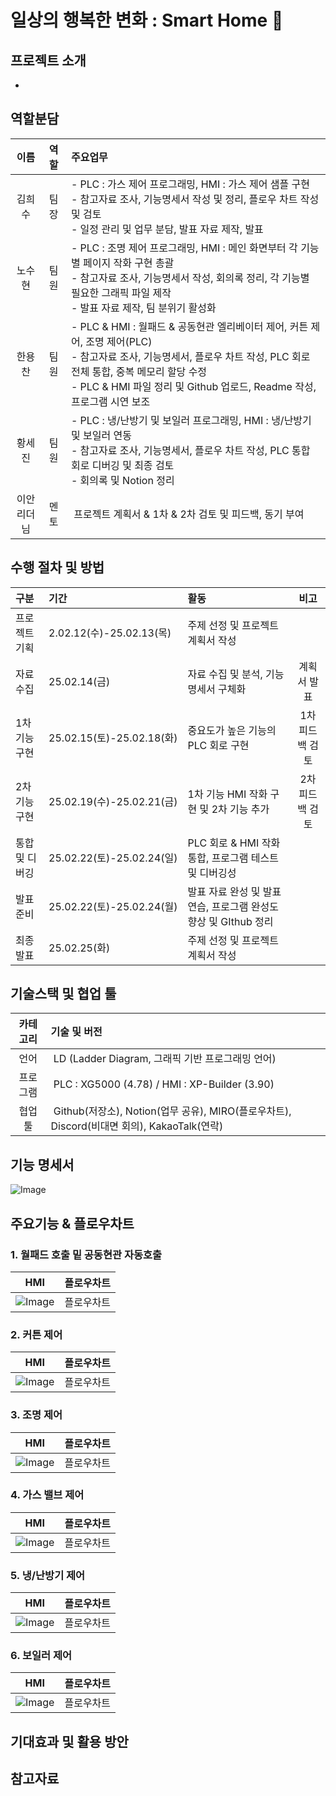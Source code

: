 # 일상의 행복한 변화 : Smart Home 🏡

## 프로젝트 소개
*
## 역할분담
|이름|역할|주요업무|
  |:---:|:---:|:---|
  |김희수|팀장|- PLC : 가스 제어 프로그래밍, HMI : 가스 제어 샘플 구현 <br>- 참고자료 조사, 기능명세서 작성 및 정리, 플로우 차트 작성 및 검토<br>- 일정 관리 및 업무 분담, 발표 자료 제작, 발표|
  |노수현|팀원|- PLC : 조명 제어 프로그래밍, HMI : 메인 화면부터 각 기능별 페이지 작화 구현 총괄<br>- 참고자료 조사, 기능명세서 작성, 회의록 정리, 각 기능별 필요한 그래픽 파일 제작<br>- 발표 자료 제작, 팀 분위기 활성화|
  |한용찬|팀원|- PLC & HMI : 월패드 & 공동현관 엘리베이터 제어, 커튼 제어, 조명 제어(PLC)<br>- 참고자료 조사, 기능명세서, 플로우 차트 작성, PLC 회로 전체 통합, 중복 메모리 할당 수정<br>- PLC & HMI 파일 정리 및 Github 업로드, Readme 작성, 프로그램 시연 보조|
  |황세진|팀원|- PLC : 냉/난방기 및 보일러 프로그래밍, HMI : 냉/난방기 및 보일러 연동<br>- 참고자료 조사, 기능명세서, 플로우 차트 작성, PLC 통합 회로 디버깅 및 최종 검토<br>- 회의록 및 Notion 정리|
   |이안<br>리더님|멘토| 프로젝트 계획서 & 1차 & 2차 검토 및 피드백, 동기 부여|
## 수행 절차 및 방법
|구분|기간|활동|비고|
  |:---|:---|:---|:---:|
  |프로젝트 기획|2.02.12(수)-25.02.13(목)|주제 선정 및 프로젝트 계획서 작성||
  |자료 수집|25.02.14(금)|자료 수집 및 분석, 기능명세서 구체화|계획서 발표|
  |1차 <br>기능 구현|25.02.15(토)-25.02.18(화)|중요도가 높은 기능의 PLC 회로 구현|1차 피드백 검토|
  |2차 <br>기능 구현|25.02.19(수)-25.02.21(금)|1차 기능 HMI 작화 구현 및 2차 기능 추가|2차 피드백 검토|
  |통합 및 디버깅|25.02.22(토)-25.02.24(일)|PLC 회로 & HMI 작화 통합, 프로그램 테스트 및 디버깅성||
  |발표준비|25.02.22(토)-25.02.24(월)|발표 자료 완성 및 발표 연습, 프로그램 완성도 향상 및 GIthub 정리||
  |최종 발표|25.02.25(화)|주제 선정 및 프로젝트 계획서 작성||

## 기술스택 및 협업 툴
|카테고리|기술 및 버전|
  |:---:|:---|
  |언어| LD (Ladder Diagram, 그래픽 기반 프로그래밍 언어)|
  |프로그램| PLC : XG5000 (4.78) / HMI : XP-Builder (3.90)|
  |협업 툴| Github(저장소), Notion(업무 공유), MIRO(플로우차트), Discord(비대면 회의), KakaoTalk(연락) |
## 기능 명세서
![Image](https://github.com/user-attachments/assets/056881e1-414b-4508-b271-02a892e8e601)
## 

## 주요기능 & 플로우차트
### 1. 월패드 호출 밑 공동현관 자동호출
|HMI|플로우차트|
  |:---:|:---:|
  |![Image](https://github.com/user-attachments/assets/5e2e0e40-8e51-41b5-a9df-172bcfbe4a4e)|플로우차트|
### 2. 커튼 제어
|HMI|플로우차트|
  |:---:|:---:|
  |![Image](https://github.com/user-attachments/assets/5394c489-4029-4005-aace-dd2ba9ce28f1)|플로우차트|
### 3. 조명 제어
|HMI|플로우차트|
  |:---:|:---:|
  |![Image](https://github.com/user-attachments/assets/7c3829e5-06f9-4665-ba49-d9610b4bb2d4)|플로우차트|
### 4. 가스 밸브 제어
|HMI|플로우차트|
  |:---:|:---:|
  |![Image](https://github.com/user-attachments/assets/90f4ed60-ad4e-42e7-b922-c4104ad6c279)|플로우차트|
### 5. 냉/난방기 제어
|HMI|플로우차트|
  |:---:|:---:|
  |![Image](https://github.com/user-attachments/assets/3a3c2445-b948-4206-b3e0-32a0bd0920e5)|플로우차트|
### 6. 보일러 제어
|HMI|플로우차트|
  |:---:|:---:|
  |![Image](https://github.com/user-attachments/assets/baaa9c08-0a88-485b-b37c-d80c052eb95d)|플로우차트|


## 기대효과 및 활용 방안

## 참고자료


